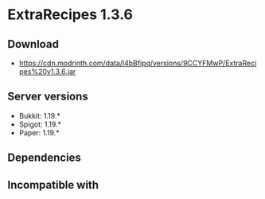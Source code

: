# ExtraRecipes 1.3.6

## Download
- https://cdn.modrinth.com/data/l4bBfipq/versions/9CCYFMwP/ExtraRecipes%20v1.3.6.jar

## Server versions
- Bukkit: 1.19.*
- Spigot: 1.19.*
- Paper: 1.19.*

## Dependencies

## Incompatible with